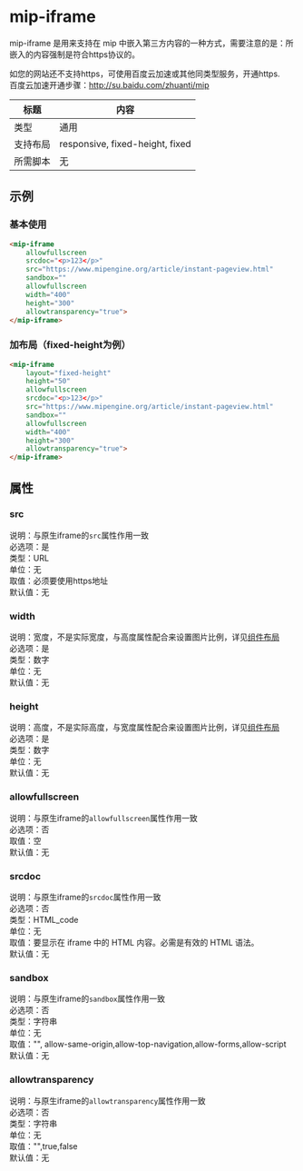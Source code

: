 # mip-iframe

mip-iframe 是用来支持在 mip 中嵌入第三方内容的一种方式，需要注意的是：所嵌入的内容强制是符合https协议的。

如您的网站还不支持https，可使用百度云加速或其他同类型服务，开通https.  
百度云加速开通步骤：http://su.baidu.com/zhuanti/mip

标题|内容
----|----
类型|通用
支持布局|responsive, fixed-height, fixed
所需脚本|无

## 示例

### 基本使用

```html
<mip-iframe
    allowfullscreen 
    srcdoc="<p>123</p>" 
    src="https://www.mipengine.org/article/instant-pageview.html" 
    sandbox="" 
    allowfullscreen
    width="400"
    height="300" 
    allowtransparency="true">
</mip-iframe>
```

### 加布局（fixed-height为例）

```html
<mip-iframe
    layout="fixed-height" 
    height="50" 
    allowfullscreen 
    srcdoc="<p>123</p>" 
    src="https://www.mipengine.org/article/instant-pageview.html" 
    sandbox="" 
    allowfullscreen
    width="400"
    height="300"
    allowtransparency="true">
</mip-iframe>
```

## 属性

### src  

说明：与原生iframe的`src`属性作用一致  
必选项：是  
类型：URL  
单位：无  
取值：必须要使用https地址  
默认值：无  

### width

说明：宽度，不是实际宽度，与高度属性配合来设置图片比例，详见[组件布局](https://www.mipengine.org/doc/3-widget/11-widget-layout.html)   
必选项：是   
类型：数字  
单位：无  
默认值：无

### height

说明：高度，不是实际高度，与宽度属性配合来设置图片比例，详见[组件布局](https://www.mipengine.org/doc/3-widget/11-widget-layout.html)  
必选项：是   
类型：数字    
单位：无  
默认值：无

### allowfullscreen

说明：与原生iframe的`allowfullscreen`属性作用一致   
必选项：否  
取值：空  
默认值：无  

### srcdoc

说明：与原生iframe的`srcdoc`属性作用一致   
必选项：否  
类型：HTML_code  
单位：无  
取值：要显示在 iframe 中的 HTML 内容。必需是有效的 HTML 语法。  
默认值：无  

### sandbox

说明：与原生iframe的`sandbox`属性作用一致  
必选项：否  
类型：字符串  
单位：无  
取值："", allow-same-origin,allow-top-navigation,allow-forms,allow-script  
默认值：无  

### allowtransparency

说明：与原生iframe的`allowtransparency`属性作用一致  
必选项：否  
类型：字符串  
单位：无  
取值："",true,false  
默认值：无  
